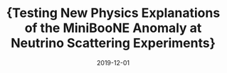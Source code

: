 ---
title: "{Testing New Physics Explanations of the MiniBooNE Anomaly at Neutrino Scattering Experiments}"
authors: 
collection: publications
permalink: /publication/2019-12-01-TestingNewPhysicsExplanationsoftheMiniBooNEAnomalyatNeutrinoScatteringExperiments
date: 2019-12-01
venue: ''
citation: '"{Testing New Physics Explanations of the MiniBooNE Anomaly at Neutrino Scattering Experiments}", Carlos {Arguelles},  Matheus {Hostert},  Yu-Dai {Tsai},  , 2019, '
eprint: ''
---